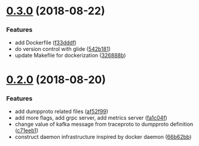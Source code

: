 <a name="0.3.0"></a>
# [0.3.0](https://github.com/moooofly/hunter-agent/compare/v0.2.0...v0.3.0) (2018-08-22)


### Features

* add Dockerfile ([f33dddf](https://github.com/moooofly/hunter-agent/commit/f33dddf))
* do version control with glide ([542b181](https://github.com/moooofly/hunter-agent/commit/542b181))
* update Makefile for dockerization ([326888b](https://github.com/moooofly/hunter-agent/commit/326888b))



<a name="0.2.0"></a>
# [0.2.0](https://github.com/moooofly/hunter-agent/compare/v0.1.0...v0.2.0) (2018-08-20)


### Features

* add dumpproto related files ([af52f99](https://github.com/moooofly/hunter-agent/commit/af52f99))
* add more flags, add grpc server, add metrics server ([fa1c04f](https://github.com/moooofly/hunter-agent/commit/fa1c04f))
* change value of kafka message from traceproto to dumpproto definition ([c71eeb1](https://github.com/moooofly/hunter-agent/commit/c71eeb1))
* construct daemon infrastructure inspired by docker daemon ([66b62bb](https://github.com/moooofly/hunter-agent/commit/66b62bb))



